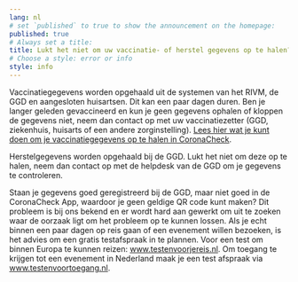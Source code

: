 ```yaml
---
lang: nl
# set `published` to true to show the announcement on the homepage:
published: true
# Always set a title:
title: Lukt het niet om uw vaccinatie- of herstel gegevens op te halen?
# Choose a style: error or info
style: info
---
```

Vaccinatiegegevens worden opgehaald uit de systemen van het RIVM, de GGD en aangesloten  huisartsen. Dit kan een paar dagen duren. Ben je langer geleden  gevaccineerd en kun je geen gegevens ophalen of kloppen de gegevens niet, neem dan contact op met uw vaccinatiezetter (GGD, ziekenhuis, huisarts of een  andere zorginstelling). [Lees hier wat je kunt doen om je vaccinatiegegevens op te halen in CoronaCheck](/nl/faq/4-2-de-app-zegt-dat-mijn-gegevens-niet-gevonden-zijn-hoe-kan-dit/).
 
Herstelgegevens worden opgehaald bij de GGD. Lukt het niet om deze op te halen, neem  dan contact op met de helpdesk van de GGD om je gegevens te controleren.

Staan je gegevens goed geregistreerd bij de GGD, maar niet goed in de CoronaCheck App, waardoor je geen geldige QR code kunt maken?
Dit probleem is bij ons bekend en er wordt hard aan gewerkt om uit te  zoeken waar de oorzaak ligt om het probleem op te kunnen lossen. Als je echt binnen een paar dagen op reis gaan of een evenement willen bezoeken, is het advies om een gratis testafspraak in te plannen. Voor een test om binnen  Europa te kunnen reizen: <a href="https://www.testenvoorjereis.nl" rel="noopener noreferrer" target="_blank" hreflang="nl">www.testenvoorjereis.nl</a>. Om toegang te krijgen tot een evenement in Nederland maak je een test afspraak via <a href="https://www.testenvoortoegang.nl" rel="noopener noreferrer" target="_blank" hreflang="nl">www.testenvoortoegang.nl</a>.
